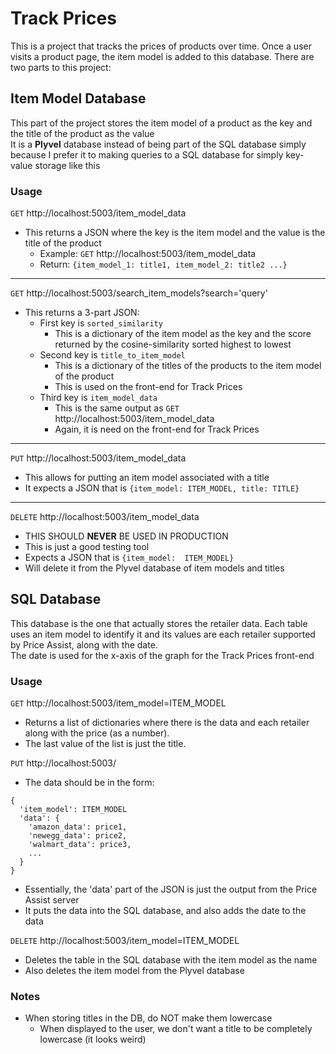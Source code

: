 # Track Prices

This is a project that tracks the prices of products over time. Once a user visits a product page, the item model is added to this database. There are two parts to this project:

## Item Model Database 
This part of the project stores the item model of a product as the key and the title of the product as the value <br>
It is a **Plyvel** database instead of being part of the SQL database simply because I prefer it to making queries to a SQL database for simply key-value storage like this

### Usage
`GET` http://localhost:5003/item_model_data
* This returns a JSON where the key is the item model and the value is the title of the product
   * Example: `GET` http://localhost:5003/item_model_data
   * Return: `{item_model_1: title1, item_model_2: title2 ...}`

<hr>

`GET` http://localhost:5003/search_item_models?search='query'
* This returns a 3-part JSON:
   * First key is `sorted_similarity`
      * This is a dictionary of the item model as the key and the score returned by the cosine-similarity sorted highest to lowest
   * Second key is `title_to_item_model`
      * This is a dictionary of the titles of the products to the item model of the product
      * This is used on the front-end for Track Prices
   * Third key is `item_model_data`
      * This is the same output as `GET` http://localhost:5003/item_model_data
      * Again, it is need on the front-end for Track Prices

<hr>

`PUT` http://localhost:5003/item_model_data
* This allows for putting an item model associated with a title
* It expects a JSON that is `{item_model: ITEM_MODEL, title: TITLE}`

<hr>

`DELETE` http://localhost:5003/item_model_data
* THIS SHOULD **NEVER** BE USED IN PRODUCTION
* This is just a good testing tool
* Expects a JSON that is `{item_model:  ITEM_MODEL}`
* Will delete it from the Plyvel database of item models and titles

## SQL Database
This database is the one that actually stores the retailer data. Each table uses an item model to identify it and its values are each retailer supported by Price Assist, along with the date. <br>
The date is used for the x-axis of the graph for the Track Prices front-end

### Usage

`GET` http://localhost:5003/item_model=ITEM_MODEL
* Returns a list of dictionaries where there is the data and each retailer along with the price (as a number).
* The last value of the list is just the title.

`PUT` http://localhost:5003/
* The data should be in the form:
```
{
  'item_model': ITEM_MODEL
  'data': {
    'amazon_data': price1,
    'newegg_data': price2,
    'walmart_data': price3,
    ...
  }
}
```
* Essentially, the 'data' part of the JSON is just the output from the Price Assist server
* It puts the data into the SQL database, and also adds the date to the data

`DELETE` http://localhost:5003/item_model=ITEM_MODEL
* Deletes the table in the SQL database with the item model as the name
* Also deletes the item model from the Plyvel database

### Notes
* When storing titles in the DB, do NOT make them lowercase
   * When displayed to the user, we don't want a title to be completely lowercase (it looks weird)